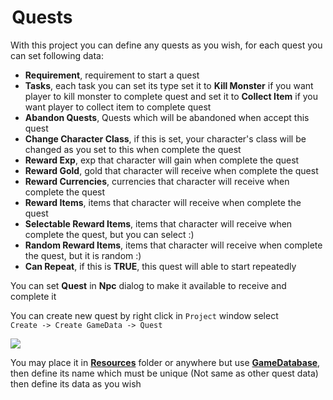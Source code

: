 #  Quests

With this project you can define any quests as you wish, for each quest you can set following data:

* **Requirement**, requirement to start a quest
* **Tasks**, each task you can set its type set it to **Kill Monster** if you want player to kill monster to complete quest and set it to **Collect Item** if you want player to collect item to complete quest
* **Abandon Quests**, Quests which will be abandoned when accept this quest
* **Change Character Class**, if this is set, your character's class will be changed as you set to this when complete the quest
* **Reward Exp**, exp that character will gain when complete the quest
* **Reward Gold**, gold that character will receive when complete the quest
* **Reward Currencies**, currencies that character will receive when complete the quest
* **Reward Items**, items that character will receive when complete the quest
* **Selectable Reward Items**, items that character will receive when complete the quest, but you can select :)
* **Random Reward Items**, items that character will receive when complete the quest, but it is random :)
* **Can Repeat**, if this is **TRUE**, this quest will able to start repeatedly

You can set **Quest** in **Npc** dialog to make it available to receive and complete it

You can create new quest by right click in `Project` window select   
`Create -> Create GameData -> Quest`

![](https://cdn-images-1.medium.com/max/1600/0*QAY5mNVzc5Wj6Bi2)

You may place it in [**Resources**](https://docs.unity3d.com/Manual/LoadingResourcesatRuntime.html)  folder or anywhere but use [**GameDatabase**](https://medium.com/suriyun-production/mmorpg-kit-game-database-ce081169f097), then define its name which must be unique (Not same as other quest data) then define its data as you wish
<!--stackedit_data:
eyJoaXN0b3J5IjpbODQ3MzQ5OTU1XX0=
-->